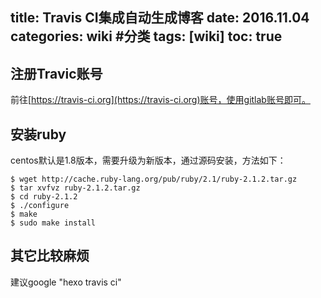 title: Travis CI集成自动生成博客
date: 2016.11.04
categories: wiki #分类
tags: [wiki]
toc: true
---

## 注册Travic账号
前往[https://travis-ci.org](https://travis-ci.org)账号，使用gitlab账号即可。

## 安装ruby
centos默认是1.8版本，需要升级为新版本，通过源码安装，方法如下：

```
$ wget http://cache.ruby-lang.org/pub/ruby/2.1/ruby-2.1.2.tar.gz
$ tar xvfvz ruby-2.1.2.tar.gz
$ cd ruby-2.1.2
$ ./configure
$ make
$ sudo make install
```

## 其它比较麻烦
建议google "hexo travis ci"